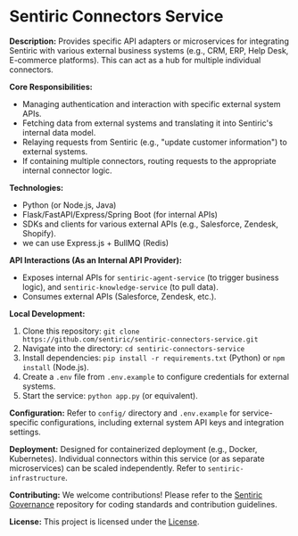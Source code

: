 # Sentiric Connectors Service

**Description:** Provides specific API adapters or microservices for integrating Sentiric with various external business systems (e.g., CRM, ERP, Help Desk, E-commerce platforms). This can act as a hub for multiple individual connectors.

**Core Responsibilities:**
*   Managing authentication and interaction with specific external system APIs.
*   Fetching data from external systems and translating it into Sentiric's internal data model.
*   Relaying requests from Sentiric (e.g., "update customer information") to external systems.
*   If containing multiple connectors, routing requests to the appropriate internal connector logic.

**Technologies:**
*   Python (or Node.js, Java)
*   Flask/FastAPI/Express/Spring Boot (for internal APIs)
*   SDKs and clients for various external APIs (e.g., Salesforce, Zendesk, Shopify).
* we can use Express.js + BullMQ (Redis)

**API Interactions (As an Internal API Provider):**
*   Exposes internal APIs for `sentiric-agent-service` (to trigger business logic), and `sentiric-knowledge-service` (to pull data).
*   Consumes external APIs (Salesforce, Zendesk, etc.).

**Local Development:**
1.  Clone this repository: `git clone https://github.com/sentiric/sentiric-connectors-service.git`
2.  Navigate into the directory: `cd sentiric-connectors-service`
3.  Install dependencies: `pip install -r requirements.txt` (Python) or `npm install` (Node.js).
4.  Create a `.env` file from `.env.example` to configure credentials for external systems.
5.  Start the service: `python app.py` (or equivalent).

**Configuration:**
Refer to `config/` directory and `.env.example` for service-specific configurations, including external system API keys and integration settings.

**Deployment:**
Designed for containerized deployment (e.g., Docker, Kubernetes). Individual connectors within this service (or as separate microservices) can be scaled independently. Refer to `sentiric-infrastructure`.

**Contributing:**
We welcome contributions! Please refer to the [Sentiric Governance](https://github.com/sentiric/sentiric-governance) repository for coding standards and contribution guidelines.

**License:**
This project is licensed under the [License](LICENSE).
